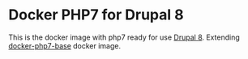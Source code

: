# Docker PHP7 for Drupal 8
This is the docker image with php7 ready for use [Drupal 8](https://www.drupal.org/). Extending [docker-php7-base](https://github.com/comicrelief/docker-php7-base) docker image.
